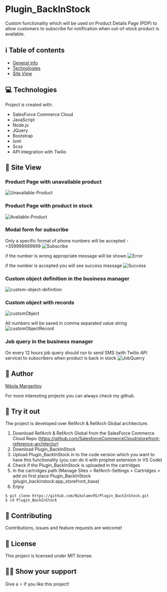 # Plugin_BackInStock
Custom functionality which will be used on Product Details Page (PDP) to allow customers to subscribe for notification when out-of-stock product is available.

## ℹ️ Table of contents
* [General info](#general-info)
* [Technologies](#technologies)
* [Site View](#site-view)
	
## 💻 Technologies
Project is created with:
* SalesForce Commerce Cloud
* JavaScript
* Node.js
* JQuery
* Bootstrap
* Isml
* Scss
* API integration with Twilio

## 📲 Site View

### Product Page with unavailable product 
![Unavailable-Product](https://user-images.githubusercontent.com/75838730/150022765-e4498fc3-2e35-4814-9419-5d54f96923d4.png)

### Product Page with product in stock 
![Available-Product](https://user-images.githubusercontent.com/75838730/150022995-929f3540-5581-47a5-9ea8-e073ce7358ea.png)

### Modal form for subscribe
Only a specific format of phone numbers will be accepted - +359999999999
![Subscribe](https://user-images.githubusercontent.com/75838730/150023114-d5d4f2e0-431b-492d-a1b0-0f0566993c78.png)

if the number is wrong appropriate message will be shown
![Error](https://user-images.githubusercontent.com/75838730/150023421-4bd42850-c8f1-4392-8563-e507ebe188ad.png)

if the number is accepted you will see success message
![Success](https://user-images.githubusercontent.com/75838730/150023537-33b86458-fa40-47ac-9ea1-a98d36b39385.png)

### Custom object definition in the business manager
![custom-object-definition](https://user-images.githubusercontent.com/75838730/150023666-95f867ce-64cb-4d4a-93f2-202212d863e3.png)

### Custom object with records
![customObject](https://user-images.githubusercontent.com/75838730/150023825-0bbbf068-cb84-4084-a1b4-35e455fd6d1d.png)

All numbers will be saved in comma separated value string
![customObjectRecord](https://user-images.githubusercontent.com/75838730/150023837-ecc66e8d-9d1b-463b-8543-3ae481b40156.png)

### Job query in the business manager
On every 12 hours job query should run to send SMS (with Twilio API service) to subscribers when product is back in stock
![JobQuerry](https://user-images.githubusercontent.com/75838730/150024353-c0897881-186f-4b28-98c7-aa1b7ff15829.png)

## 👨‍ Author

[Nikola Margaritov](https://github.com/Nikolamv95)

For more interesting projects you can always check my github.

## 👀 Try it out
The project is developed over RefArch & RefArch Global architecture.
1. Download RefArch & RefArch Global from the SalesForce Commerce Cloud Repo (https://github.com/SalesforceCommerceCloud/storefront-reference-architectur)
2. Download Plugin_BackInStock
3. Upload Plugin_BackInStock in to the code version which you want to have this functionality (you can do it with prophet extension in VS Code)
4. Check if the Plugin_BackInStock is uploaded in the cartridges
5. In the cartridges path (Manage Sites > RefArch-Settings > Cartridges > add on first place Plugin_BackInStock (plugin_backinstock:app_storefront_base)
6. Enjoy

```
$ git clone https://github.com/Nikolamv95/Plugin_BackInStock.git
$ cd Plugin_BackInStock
```

## 🤝 Contributing

Contributions, issues and feature requests are welcome!

## 📝 License

This project is licensed under MIT license.

## 👨‍🚀 Show your support

Give a ⭐ if you like this project!

